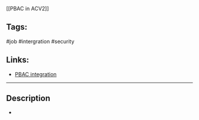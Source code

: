 [[PBAC in ACV2]]

## Tags:
#job #intergration #security

## Links:
- [PBAC integration](https://globalization-partners.atlassian.net/wiki/spaces/PBS/pages/2664825136/Integration+guide+for+machine+2+machine+flow)
---

## Description
- 